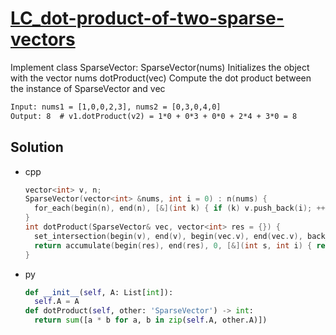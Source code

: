 # [LC_dot-product-of-two-sparse-vectors](https://leetcode.com/problems/dot-product-of-two-sparse-vectors)

Implement class SparseVector:
SparseVector(nums) Initializes the object with the vector nums
dotProduct(vec) Compute the dot product between the instance of SparseVector and vec

```txt
Input: nums1 = [1,0,0,2,3], nums2 = [0,3,0,4,0]
Output: 8  # v1.dotProduct(v2) = 1*0 + 0*3 + 0*0 + 2*4 + 3*0 = 8
```

## Solution

* cpp

  ```cpp
  vector<int> v, n;
  SparseVector(vector<int> &nums, int i = 0) : n(nums) {
    for_each(begin(n), end(n), [&](int k) { if (k) v.push_back(i); ++i; });
  }
  int dotProduct(SparseVector& vec, vector<int> res = {}) {
    set_intersection(begin(v), end(v), begin(vec.v), end(vec.v), back_inserter(res));
    return accumulate(begin(res), end(res), 0, [&](int s, int i) { return s + n[i] * vec.n[i]; });
  }
  ```

* py

  ```py
  def __init__(self, A: List[int]):
    self.A = A
  def dotProduct(self, other: 'SparseVector') -> int:
    return sum([a * b for a, b in zip(self.A, other.A)])
  ```
